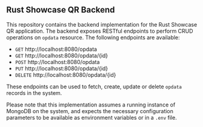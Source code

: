 ## Rust Showcase QR Backend

This repository contains the backend implementation for the Rust Showcase QR application. The backend exposes RESTful endpoints to perform CRUD operations on `opdata` resource. The following endpoints are available:

- `GET` http://localhost:8080/opdata
- `GET` http://localhost:8080/opdata/{id}
- `POST` http://localhost:8080/opdata
- `PUT` http://localhost:8080/opdata/{id}
- `DELETE` http://localhost:8080/opdata/{id}

These endpoints can be used to fetch, create, update or delete `opdata` records in the system. 

Please note that this implementation assumes a running instance of MongoDB on the system, and expects the necessary configuration parameters to be available as environment variables or in a `.env` file.
